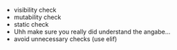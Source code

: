 - visibility check
- mutability check
- static check
- Uhh make sure you really did understand the angabe...
- avoid unnecessary checks (use elif)